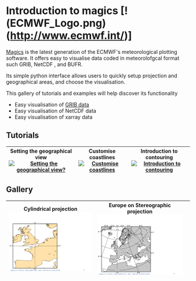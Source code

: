 
# Introduction to magics     [!(ECMWF_Logo.png)(http://www.ecmwf.int/)]

[Magics](https://confluence.ecmwf.int/display/MAGP/Magics) is the latest generation of the ECMWF's meteorological plotting software. It offers easy to visualise data coded in meteorolofgcal format such GRIB, NetCDF , and BUFR.

Its simple python interface allows users to quickly setup projection and geographical areas, and choose the visualisation. 

This gallery of tutorials and examples will help discover its functionality

  - Easy visualisation of [GRIB data](basic/grib.ipynb)
  - Easy visualisation of NetCDF data
  - Easy visualisation of xarray data

## Tutorials

| Setting the  geographical view <br/> [![Setting the  geographical view?](tutorials/cCoastlines.png)](tutorials/Subpage-Projections.ipynb)  | Customise coastlines <br/> [![Customise coastlines](tutorials/Coastlines.png)](tutorials/Coastlines.ipynb) | Introduction to contouring <br> [![Introduction to contouring](tutorials/Contours_lines.png)](tutorials/Contours_lines.ipynb) |
|---|---|---|

## Gallery 

| Cylindrical projection <br/> [![Cylindrical projection](gallery/cylindrical.png)](gallery/cylindrical.ipynb)  | Europe on Stereographic projection <br/> [![Europe on Stereographic projection](gallery/polar-stereo.png)](gallery/polar-stereo.ipynb) |  |
|---|---|---|

  
